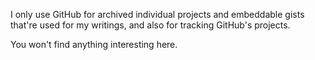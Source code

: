 I only use GitHub for archived individual projects and embeddable gists that're used for my writings,
and also for tracking GitHub's projects. 

You won't find anything interesting here.

<!---
- 👋 Hi, I’m @NaldoRay
- 👀 I’m interested in ...
- 🌱 I’m currently learning ...
- 💞️ I’m looking to collaborate on ...
- 📫 How to reach me ...

NaldoRay/NaldoRay is a ✨ special ✨ repository because its `README.md` (this file) appears on your GitHub profile.
You can click the Preview link to take a look at your changes.
--->
